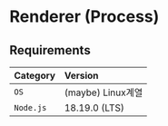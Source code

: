 # Renderer (Process)
## Requirements

| Category      | Version              |
| :-------- | :---------------- |
| `OS`      | (maybe) Linux계열 |
| `Node.js` | 18.19.0 (LTS)     |
